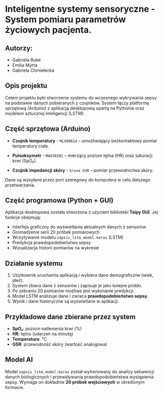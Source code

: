 # Inteligentne systemy sensoryczne - System pomiaru parametrów życiowych pacjenta.

## Autorzy:
- Gabriela Bułat
- Emilia Myrta
- Gabriela Chmielecka

## Opis projektu
Celem projektu było stworzenie systemu do wczesnego wykrywania sepsy na podstawie danych  pobieranych z czujników. System łączy platformę sprzętową (Arduino) z aplikacją desktopową opartą na Pythonie oraz modelem sztucznej inteligencji (LSTM).

## Część sprzętowa (Arduino)

- **Czujnik temperatury** - `MLX90614` – umożliwiający bezkontaktowy pomiar temperatury ciała.

- **Pulsoksymetr** - `MAX30102` – mierzący poziom tętna (HR) oraz saturacji krwi (SpO₂).

- **Czujnik impedancji skóry** - `Grove GSR` – pomiar przewodnictwa skóry.

Dane są wysyłane przez port szeregowy do komputera w celu dalszego przetwarzania.

## Część programowa (Python + GUI)

Aplikacja desktopowa została stworzona z użyciem biblioteki **Taipy GUI**. Jej funkcje obejmują:

- Interfejs graficzny do wyświetlania aktualnych danych z sensorów
- Gromadzenie serii 20 próbek pomiarowych
- Wczytywanie modelu `sepsis_lstm_model.keras` (LSTM)
- Predykcja prawdopodobieństwa sepsy
- Wizualizacja historii pomiarów na wykresie

## Działanie systemu

1. Użytkownik uruchamia aplikację i wybiera dane demograficzne (wiek, płeć).
2. System zbiera dane z sensorów i zapisuje je jako kolejne próbki.
3. Po zebraniu 20 pomiarów możliwe jest wykonanie predykcji.
4. Model LSTM analizuje dane i zwraca **prawdopodobieństwo sepsy**.
5. Wynik i dane historyczne są wyświetlane w aplikacji.

## Przykładowe dane zbierane przez system

- **SpO₂**: poziom natlenienia krwi (%)
- **HR**: tętno (uderzeń na minutę)
- **Temperatura**: °C
- **GSR**: przewodność skóry (wartość analogowa)

## Model AI

Model `sepsis_lstm_model.keras` został wytrenowany do analizy sekwencji danych biologicznych i przewidywania prawdopodobieństwa wystąpienia sepsy. Wymaga on dokładnie **20 próbek wejściowych** w określonym formacie.
